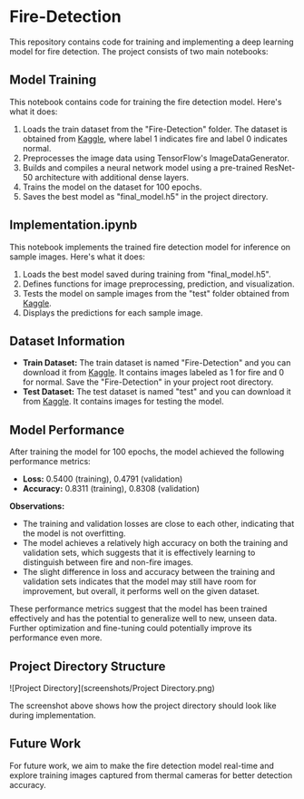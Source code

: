 # Fire-Detection

This repository contains code for training and implementing a deep learning model for fire detection. The project consists of two main notebooks:

## Model Training

This notebook contains code for training the fire detection model. Here's what it does:

1. Loads the train dataset from the "Fire-Detection" folder. The dataset is obtained from [Kaggle](https://www.kaggle.com/datasets/atulyakumar98/test-dataset), where label 1 indicates fire and label 0 indicates normal.
2. Preprocesses the image data using TensorFlow's ImageDataGenerator.
3. Builds and compiles a neural network model using a pre-trained ResNet-50 architecture with additional dense layers.
4. Trains the model on the dataset for 100 epochs.
5. Saves the best model as "final_model.h5" in the project directory.

## Implementation.ipynb

This notebook implements the trained fire detection model for inference on sample images. Here's what it does:

1. Loads the best model saved during training from "final_model.h5".
2. Defines functions for image preprocessing, prediction, and visualization.
3. Tests the model on sample images from the "test" folder obtained from [Kaggle](https://www.kaggle.com/datasets/jvkchaitanya410/fireornot-firetestset).
4. Displays the predictions for each sample image.

## Dataset Information

- **Train Dataset:** The train dataset is named "Fire-Detection" and you can download it from [Kaggle](https://www.kaggle.com/datasets/atulyakumar98/test-dataset). It contains images labeled as 1 for fire and 0 for normal. Save the "Fire-Detection" in your project root directory.
- **Test Dataset:** The test dataset is named "test" and you can download it from [Kaggle](https://www.kaggle.com/datasets/jvkchaitanya410/fireornot-firetestset). It contains images for testing the model.

## Model Performance

After training the model for 100 epochs, the model achieved the following performance metrics:

- **Loss:** 0.5400 (training), 0.4791 (validation)
- **Accuracy:** 0.8311 (training), 0.8308 (validation)

**Observations:**
- The training and validation losses are close to each other, indicating that the model is not overfitting.
- The model achieves a relatively high accuracy on both the training and validation sets, which suggests that it is effectively learning to distinguish between fire and non-fire images.
- The slight difference in loss and accuracy between the training and validation sets indicates that the model may still have room for improvement, but overall, it performs well on the given dataset.

These performance metrics suggest that the model has been trained effectively and has the potential to generalize well to new, unseen data. Further optimization and fine-tuning could potentially improve its performance even more.

## Project Directory Structure

![Project Directory](screenshots/Project Directory.png)

The screenshot above shows how the project directory should look like during implementation.

## Future Work

For future work, we aim to make the fire detection model real-time and explore training images captured from thermal cameras for better detection accuracy.
